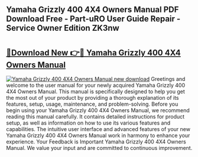 ## Yamaha Grizzly 400 4X4 Owners Manual PDF Download Free - Part-uRO User Guide Repair - Service Owner Edition ZK3nw

# <h2><a href="http://bc70961.oget.top/?id=Yamaha+Grizzly+400+4X4+Owners+Manual">🔗Download New 👉🔴 Yamaha Grizzly 400 4X4 Owners Manual</a></h2>

[![Yamaha Grizzly 400 4X4 Owners Manual new download](https://i.imgur.com/5g1atiW.png)](http://bc70961.oget.top/?id=Yamaha+Grizzly+400+4X4+Owners+Manual)
Greetings and welcome to the user manual for your newly acquired Yamaha Grizzly 400 4X4 Owners Manual. This manual is specifically designed to help you get the most out of your product by providing a thorough explanation of its features, setup, usage, maintenance, and problem-solving. Before you begin using your Yamaha Grizzly 400 4X4 Owners Manual, we recommend reading this manual carefully. It contains detailed instructions for product setup, as well as information on how to use its various features and capabilities. The intuitive user interface and advanced features of your new Yamaha Grizzly 400 4X4 Owners Manual work in harmony to enhance your experience. Your Feedback is Important Yamaha Grizzly 400 4X4 Owners Manual. We value your input and are committed to continuous improvement.
